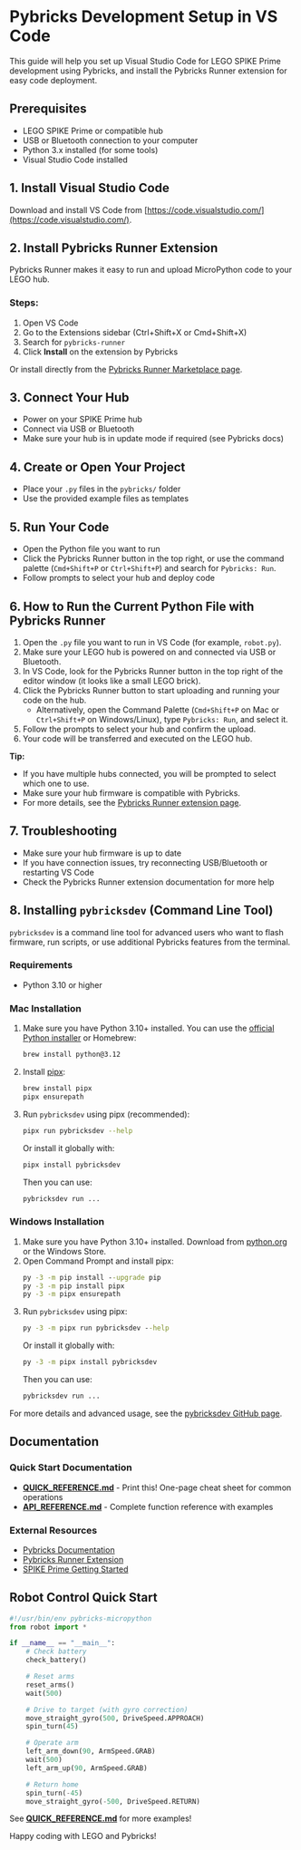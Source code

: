 # Pybricks Development Setup in VS Code

This guide will help you set up Visual Studio Code for LEGO SPIKE Prime development using Pybricks, and install the Pybricks Runner extension for easy code deployment.

## Prerequisites
- LEGO SPIKE Prime or compatible hub
- USB or Bluetooth connection to your computer
- Python 3.x installed (for some tools)
- Visual Studio Code installed

## 1. Install Visual Studio Code
Download and install VS Code from [https://code.visualstudio.com/](https://code.visualstudio.com/).

## 2. Install Pybricks Runner Extension
Pybricks Runner makes it easy to run and upload MicroPython code to your LEGO hub.

### Steps:
1. Open VS Code
2. Go to the Extensions sidebar (Ctrl+Shift+X or Cmd+Shift+X)
3. Search for `pybricks-runner`
4. Click **Install** on the extension by Pybricks

Or install directly from the [Pybricks Runner Marketplace page](https://marketplace.visualstudio.com/items?itemName=AnandSingh.pybricks-runner).

## 3. Connect Your Hub
- Power on your SPIKE Prime hub
- Connect via USB or Bluetooth
- Make sure your hub is in update mode if required (see Pybricks docs)

## 4. Create or Open Your Project
- Place your `.py` files in the `pybricks/` folder
- Use the provided example files as templates

## 5. Run Your Code
- Open the Python file you want to run
- Click the Pybricks Runner button in the top right, or use the command palette (`Cmd+Shift+P` or `Ctrl+Shift+P`) and search for `Pybricks: Run`.
- Follow prompts to select your hub and deploy code

## 6. How to Run the Current Python File with Pybricks Runner

1. Open the `.py` file you want to run in VS Code (for example, `robot.py`).
2. Make sure your LEGO hub is powered on and connected via USB or Bluetooth.
3. In VS Code, look for the Pybricks Runner button in the top right of the editor window (it looks like a small LEGO brick).
4. Click the Pybricks Runner button to start uploading and running your code on the hub.
   - Alternatively, open the Command Palette (`Cmd+Shift+P` on Mac or `Ctrl+Shift+P` on Windows/Linux), type `Pybricks: Run`, and select it.
5. Follow the prompts to select your hub and confirm the upload.
6. Your code will be transferred and executed on the LEGO hub.

**Tip:**
- If you have multiple hubs connected, you will be prompted to select which one to use.
- Make sure your hub firmware is compatible with Pybricks.
- For more details, see the [Pybricks Runner extension page](https://marketplace.visualstudio.com/items?itemName=AnandSingh.pybricks-runner).

## 7. Troubleshooting
- Make sure your hub firmware is up to date
- If you have connection issues, try reconnecting USB/Bluetooth or restarting VS Code
- Check the Pybricks Runner extension documentation for more help


## 8. Installing `pybricksdev` (Command Line Tool)

`pybricksdev` is a command line tool for advanced users who want to flash firmware, run scripts, or use additional Pybricks features from the terminal.

### Requirements
- Python 3.10 or higher

### Mac Installation
1. Make sure you have Python 3.10+ installed. You can use the [official Python installer](https://www.python.org/downloads/) or Homebrew:
   ```sh
   brew install python@3.12
   ```
2. Install [pipx](https://pipxproject.github.io/pipx/):
   ```sh
   brew install pipx
   pipx ensurepath
   ```
3. Run `pybricksdev` using pipx (recommended):
   ```sh
   pipx run pybricksdev --help
   ```
   Or install it globally with:
   ```sh
   pipx install pybricksdev
   ```
   Then you can use:
   ```sh
   pybricksdev run ...
   ```

### Windows Installation
1. Make sure you have Python 3.10+ installed. Download from [python.org](https://www.python.org/downloads/) or the Windows Store.
2. Open Command Prompt and install pipx:
   ```bat
   py -3 -m pip install --upgrade pip
   py -3 -m pip install pipx
   py -3 -m pipx ensurepath
   ```
3. Run `pybricksdev` using pipx:
   ```bat
   py -3 -m pipx run pybricksdev --help
   ```
   Or install it globally with:
   ```bat
   py -3 -m pipx install pybricksdev
   ```
   Then you can use:
   ```bat
   pybricksdev run ...
   ```

For more details and advanced usage, see the [pybricksdev GitHub page](https://github.com/pybricks/pybricksdev).

## Documentation

### Quick Start Documentation
- **[QUICK_REFERENCE.md](QUICK_REFERENCE.md)** - Print this! One-page cheat sheet for common operations
- **[API_REFERENCE.md](API_REFERENCE.md)** - Complete function reference with examples

### External Resources
- [Pybricks Documentation](https://docs.pybricks.com/)
- [Pybricks Runner Extension](https://marketplace.visualstudio.com/items?itemName=AnandSingh.pybricks-runner)
- [SPIKE Prime Getting Started](https://docs.pybricks.com/projects/spikeprime/en/latest/)

## Robot Control Quick Start

```python
#!/usr/bin/env pybricks-micropython
from robot import *

if __name__ == "__main__":
    # Check battery
    check_battery()

    # Reset arms
    reset_arms()
    wait(500)

    # Drive to target (with gyro correction)
    move_straight_gyro(500, DriveSpeed.APPROACH)
    spin_turn(45)

    # Operate arm
    left_arm_down(90, ArmSpeed.GRAB)
    wait(500)
    left_arm_up(90, ArmSpeed.GRAB)

    # Return home
    spin_turn(-45)
    move_straight_gyro(-500, DriveSpeed.RETURN)
```

See **[QUICK_REFERENCE.md](QUICK_REFERENCE.md)** for more examples!

Happy coding with LEGO and Pybricks!